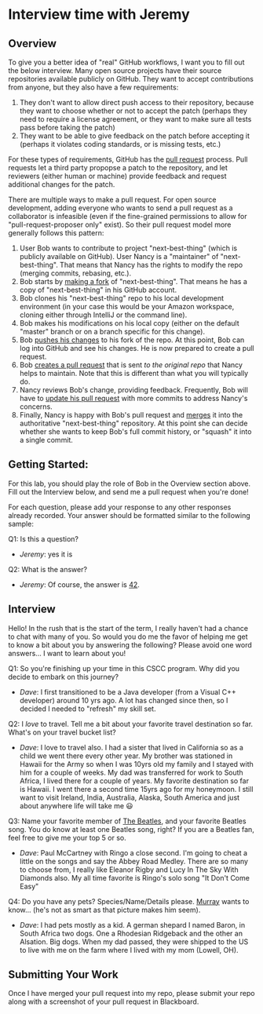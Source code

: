 # Interview time with Jeremy

## Overview
To give you a better idea of "real" GitHub workflows, I want you to fill out the below interview.  Many open source projects have their source repositories available publicly on GitHub.  They want to accept contributions from anyone, but they also have a few requirements:
1. They don't want to allow direct push access to their repository, because they want to choose whether or not to accept the patch (perhaps they need to require a license agreement, or they want to make sure all tests pass before taking the patch)
1. They want to be able to give feedback on the patch before accepting it (perhaps it violates coding standards, or is missing tests, etc.)

For these types of requirements, GitHub has the [pull request](https://help.github.com/en/articles/about-pull-requests) process. Pull requests let a third party propopse a patch to the repository, and let reviewers (either human or machine) provide feedback and request additional changes for the patch. 

There are multiple ways to make a pull request.  For open source development, adding everyone who wants to send a pull request as a collaborator is infeasible (even if the fine-grained permissions to allow for "pull-request-proposer only" exist).  So their pull request model more generally follows this pattern:
1. User Bob wants to contribute to project "next-best-thing" (which is publicly available on GitHub).  User Nancy is a "maintainer" of "next-best-thing".  That means that Nancy has the rights to modify the repo (merging commits, rebasing, etc.).
1. Bob starts by [making a fork](https://help.github.com/en/articles/fork-a-repo) of "next-best-thing".  That means he has a copy of "next-best-thing" in his GitHub account.
1. Bob clones his "next-best-thing" repo to his local development environment (in your case this would be your Amazon workspace, cloning either through IntelliJ or the command line).
1. Bob makes his modifications on his local copy (either on the default "master" branch or on a branch specific for this change).
1. Bob [pushes his changes](https://help.github.com/en/articles/pushing-to-a-remote) to his fork of the repo.  At this point, Bob can log into GitHub and see his changes.  He is now prepared to create a pull request.
1. Bob [creates a pull request](https://help.github.com/en/articles/creating-a-pull-request-from-a-fork) that is sent _to the original repo_ that Nancy helps to maintain.  Note that this is different than what you will typically do.
1. Nancy reviews Bob's change, providing feedback.  Frequently, Bob will have to [update his pull request](https://stackoverflow.com/questions/9790448/how-to-update-a-pull-request-from-forked-repo) with more commits to address Nancy's concerns.
1. Finally, Nancy is happy with Bob's pull request and [merges](https://help.github.com/en/articles/merging-a-pull-request) it into the authoritative "next-best-thing" repository.  At this point she can decide whether she wants to keep Bob's full commit history, or "squash" it into a single commit.

## Getting Started:
For this lab, you should play the role of Bob in the Overview section above.  Fill out the Interview below, and send me a pull request when you're done!

For each question, please add your response to any other responses already recorded.  Your answer should be formatted similar to the following sample:

Q1: Is this a question?
* _Jeremy_: yes it is

Q2: What is the answer?
* _Jeremy_: Of course, the answer is [42](https://simple.wikipedia.org/wiki/42_(answer)).

## Interview
Hello!  In the rush that is the start of the term, I really haven't had a chance to chat with many of you.  So would you do me the favor of helping me get to know a bit about you by answering the following?  Please avoid one word answers... I want to learn about you!

Q1: So you're finishing up your time in this CSCC program.  Why did you decide to embark on this journey?
* _Dave_: I first transitioned to be a Java developer (from a Visual C++ developer) around 10 yrs ago. A lot has changed since then, so I decided I needed to "refresh" my skill set.

Q2: I _love_ to travel.  Tell me a bit about your favorite travel destination so far.  What's on your travel bucket list?
* _Dave_: I love to travel also. I had a sister that lived in California so as a child we went there every other year. My brother was stationed in Hawaii for the Army so when I was 10yrs old my family and I stayed with him for a couple of weeks. My dad was transferred for work to South Africa, I lived there for a couple of years. My favorite destination so far is Hawaii. I went there a second time 15yrs ago for my honeymoon. I still want to visit Ireland, India, Australia, Alaska, South America and just about anywhere life will take me :smiley:

Q3: Name your favorite member of [The Beatles](https://en.wikipedia.org/wiki/The_Beatles), and your favorite Beatles song.  You do know at least one Beatles song, right?  If you are a Beatles fan, feel free to give me your top 5 or so.
* _Dave_: Paul McCartney with Ringo a close second. I'm going to cheat a little on the songs and say the Abbey Road Medley. There are so many to choose from, I really like Eleanor Rigby and Lucy In The Sky With Diamonds also. My all time favorite is Ringo's solo song "It Don't Come Easy"

Q4: Do you have any pets? Species/Name/Details please. [Murray](images/Murray.jpeg?raw) wants to know... (he's not as smart as that picture makes him seem). 
* _Dave_: I had pets mostly as a kid. A german shepard I named Baron, in South Africa two dogs. One a Rhodesian Ridgeback and the other an Alsation. Big dogs. When my dad passed, they were shipped to the US to live with me on the farm where I lived with my mom (Lowell, OH).

## Submitting Your Work
Once I have merged your pull request into my repo, please submit your repo along with a screenshot of your pull request in Blackboard.

